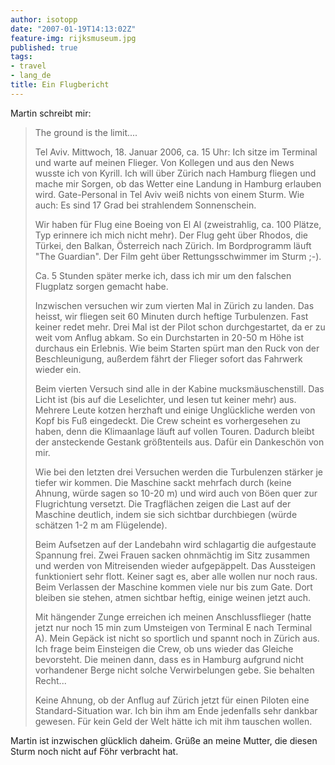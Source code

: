 ```yaml
---
author: isotopp
date: "2007-01-19T14:13:02Z"
feature-img: rijksmuseum.jpg
published: true
tags:
- travel
- lang_de
title: Ein Flugbericht
---
```


Martin schreibt mir:

> The ground is the limit....
>
> Tel Aviv. Mittwoch, 18. Januar 2006, ca. 15 Uhr:
> Ich sitze im Terminal und warte auf meinen Flieger.
> Von Kollegen und aus den News wusste ich von Kyrill.
> Ich will über Zürich nach Hamburg fliegen und mache mir Sorgen, ob das Wetter eine Landung in Hamburg erlauben wird.
> Gate-Personal in Tel Aviv weiß nichts von einem Sturm.
> Wie auch: Es sind 17 Grad bei strahlendem Sonnenschein.
>
> Wir haben für Flug eine Boeing von El Al (zweistrahlig, ca. 100 Plätze, Typ erinnere ich mich nicht mehr).
> Der Flug geht über Rhodos, die Türkei, den Balkan, Österreich nach Zürich.
> Im Bordprogramm läuft "The Guardian".
> Der Film geht über Rettungsschwimmer im Sturm ;-).
>
> Ca. 5 Stunden später merke ich, dass ich mir um den falschen Flugplatz sorgen gemacht habe.
>
> Inzwischen versuchen wir zum vierten Mal in Zürich zu landen.
> Das heisst, wir fliegen seit 60 Minuten durch heftige Turbulenzen.
> Fast keiner redet mehr.
> Drei Mal ist der Pilot schon durchgestartet, da er zu weit vom Anflug abkam.
> So ein Durchstarten in 20-50 m Höhe ist durchaus ein Erlebnis.
> Wie beim Starten spürt man den Ruck von der Beschleunigung, außerdem fährt der Flieger sofort das Fahrwerk wieder ein.
>
> Beim vierten Versuch sind alle in der Kabine mucksmäuschenstill.
> Das Licht ist (bis auf die Leselichter, und lesen tut keiner mehr) aus.
> Mehrere Leute kotzen herzhaft und einige Unglückliche werden von Kopf bis Fuß eingedeckt.
> Die Crew scheint es vorhergesehen zu haben, denn die Klimaanlage läuft auf vollen Touren.
> Dadurch bleibt der ansteckende Gestank größtenteils aus.
> Dafür ein Dankeschön von mir.
>
> Wie bei den letzten drei Versuchen werden die Turbulenzen stärker je tiefer wir kommen.
> Die Maschine sackt mehrfach durch (keine Ahnung, würde sagen so 10-20 m) und wird auch von Böen quer zur Flugrichtung versetzt.
> Die Tragflächen zeigen die Last auf der Maschine deutlich, indem sie sich sichtbar durchbiegen (würde schätzen 1-2 m am Flügelende).
>
> Beim Aufsetzen auf der Landebahn wird schlagartig die aufgestaute Spannung frei.
> Zwei Frauen sacken ohnmächtig im Sitz zusammen und werden von Mitreisenden wieder aufgepäppelt.
> Das Aussteigen funktioniert sehr flott.
> Keiner sagt es, aber alle wollen nur noch raus.
> Beim Verlassen der Maschine kommen viele nur bis zum Gate.
> Dort bleiben sie stehen, atmen sichtbar heftig, einige weinen jetzt auch.
>
> Mit hängender Zunge erreichen ich meinen Anschlussflieger (hatte jetzt nur noch 15 min zum Umsteigen von Terminal E nach Terminal A).
> Mein Gepäck ist nicht so sportlich und spannt noch in Zürich aus.
> Ich frage beim Einsteigen die Crew, ob uns wieder das Gleiche bevorsteht.
> Die meinen dann, dass es in Hamburg aufgrund nicht vorhandener Berge nicht solche Verwirbelungen gebe.
> Sie behalten Recht...
>
> Keine Ahnung, ob der Anflug auf Zürich jetzt für einen Piloten eine Standard-Situation war.
> Ich bin ihm am Ende jedenfalls sehr dankbar gewesen.
> Für kein Geld der Welt hätte ich mit ihm tauschen wollen.

Martin ist inzwischen glücklich daheim.
Grüße an meine Mutter, die diesen Sturm noch nicht auf Föhr verbracht hat.
